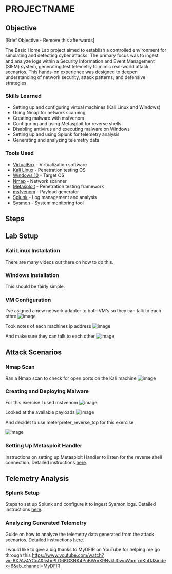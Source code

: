 # PROJECTNAME

## Objective
[Brief Objective - Remove this afterwards]

The Basic Home Lab project aimed to establish a controlled environment for simulating and detecting cyber attacks. The primary focus was to ingest and analyze logs within a Security Information and Event Management (SIEM) system, generating test telemetry to mimic real-world attack scenarios. This hands-on experience was designed to deepen understanding of network security, attack patterns, and defensive strategies.

### Skills Learned

- Setting up and configuring virtual machines (Kali Linux and Windows)
- Using Nmap for network scanning
- Creating malware with msfvenom
- Configuring and using Metasploit for reverse shells
- Disabling antivirus and executing malware on Windows
- Setting up and using Splunk for telemetry analysis
- Generating and analyzing telemetry data

### Tools Used

- [VirtualBox](https://www.virtualbox.org/) - Virtualization software
- [Kali Linux](https://www.kali.org/) - Penetration testing OS
- [Windows 10](https://www.microsoft.com/en-us/software-download/windows10) - Target OS
- [Nmap](https://nmap.org/) - Network scanner
- [Metasploit](https://www.metasploit.com/) - Penetration testing framework
- [msfvenom](https://github.com/rapid7/metasploit-framework/wiki/How-to-use-msfvenom) - Payload generator
- [Splunk](https://www.splunk.com/) - Log management and analysis
- [Sysmon](https://docs.microsoft.com/en-us/sysinternals/downloads/sysmon) - System monitoring tool

## Steps

## Lab Setup

### Kali Linux Installation

There are many videos out there on how to do this. 

### Windows Installation

This should be fairly simple. 

### VM Configuration

I've asigned a new network adapter to both VM's so they can talk to each othre 
![image](https://github.com/user-attachments/assets/40d54ef7-987f-4b76-ad54-b5f280acf0a2)

Took notes of each machines ip address
![image](https://github.com/user-attachments/assets/28175b72-a46b-4681-96c9-e440d769e413)

And make sure they can talk to each other 
![image](https://github.com/user-attachments/assets/7b6bf5ff-e92a-4f08-95be-87707648944b)



## Attack Scenarios

### Nmap Scan

Ran a Nmap scan to check for open ports on the Kali machine
![image](https://github.com/user-attachments/assets/4c2174a6-2a7a-4d86-9b1f-b315ab6ef402)


### Creating and Deploying Malware

For this exercise I used msfvenom
![image](https://github.com/user-attachments/assets/a27f064c-bab8-4f86-881d-6352dbc2bf90)

Looked at the available payloads 
![image](https://github.com/user-attachments/assets/d00d6daf-004b-46e9-afff-a19a4d143b1b)

And decidet to use meterpreter_reverse_tcp for this exercise

![image](https://github.com/user-attachments/assets/4c785ba3-6609-436d-990d-a8e03608bc0c)




### Setting Up Metasploit Handler

Instructions on setting up Metasploit Handler to listen for the reverse shell connection. Detailed instructions [here](attack-scripts/metasploit-handler.md).

## Telemetry Analysis

### Splunk Setup

Steps to set up Splunk and configure it to ingest Sysmon logs. Detailed instructions [here](telemetry-analysis/splunk-setup.md).

### Analyzing Generated Telemetry

Guide on how to analyze the telemetry data generated from the attack scenarios. Detailed instructions [here](telemetry-analysis/telemetry-analysis.md).




I would like to give a big thanks to MyDFIR on YouTube for helping me go through this 
https://www.youtube.com/watch?v=-8X7Ay4YCoA&list=PLG6KGSNK4PuBWmX9NykU0wnWamjxdKhDJ&index=6&ab_channel=MyDFIR
